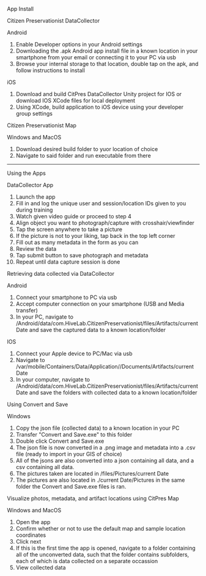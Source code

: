 App Install

Citizen Preservationist DataCollector

Android
1. Enable Developer options in your Android settings 
2. Downloading the .apk Android app install file in a known location in your smartphone from your email or connecting it to your PC via usb
3. Browse your internal storage to that location, double tap on the apk, and follow instructions to install

iOS
1. Download and build CitPres DataCollector Unity project for IOS or download IOS XCode files for local deployment
2. Using XCode, build application to iOS device using your developer group settings

Citizen Preservationist Map

Windows and MacOS
1. Download desired build folder to yuor location of choice
2. Navigate to said folder and run executable from there

---
Using the Apps

DataCollector App
1. Launch the app
2. Fill in and log the unique user and session/location IDs given to you during training
3. Watch given video guide or proceed to step 4
4. Align object you want to photograph/capture with crosshair/viewfinder
5. Tap the screen anywhere to take a picture
6. If the picture is not to your liking, tap back in the top left corner
7. Fill out as many metadata in the form as you can
8. Review the data
9. Tap submit button to save photograph and metadata
10. Repeat until data capture session is done

Retrieving data collected via DataCollector

Android
1. Connect your smartphone to PC via usb
2. Accept computer connection on your smartphone (USB and Media transfer) 
3. In your PC, navigate to /Android/data/com.HiveLab.CitizenPreservationist/files/Artifacts/current Date and save the captured data to a known location/folder

IOS
1. Connect your Apple device to PC/Mac via usb
2. Navigate to /var/mobile/Containers/Data/Application/<guid>/Documents/Artifacts/current Date
3. In your computer, navigate to /Android/data/com.HiveLab.CitizenPreservationist/files/Artifacts/current Date and save the folders with collected data to a known location/folder

Using Convert and Save

Windows
1. Copy the json file (collected data) to a known location in your PC
2. Transfer "Convert and Save.exe" to this folder
3. Double click Convert and Save.exe
4. The json file is now converted in a .png image and metadata into a .csv file (ready to import in your GIS of choice)
5. All of the jsons are also converted into a json containing all data, and a csv containing all data.
6. The pictures taken are located in /files/Pictures/current Date
7. The pictures are also located in ./current Date/Pictures in the same folder the Convert and Save.exe files is ran.

Visualize photos, metadata, and artifact locations using CitPres Map

Windows and MacOS
1. Open the app
2. Confirm whether or not to use the default map and sample location coordinates
3. Click next
4. If this is the first time the app is opened, navigate to a folder containing all of the unconverted data, such that the folder contains subfolders, each of which is data collected on a separate occassion
5. View collected data
